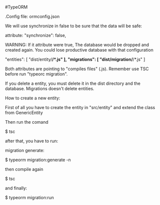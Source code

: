 #TypeORM

.Config file: ormconfig.json

We will use synchronize in false to be sure that the data will be safe:

attribute:	"synchronize": false,

WARNING: If it attribute were true, The database would be dropped and created again. You could lose productive database with that configuration

   "entities": [
      "dist/entity/**/*.js"
   ],
   "migrations": [
      "dist/migration/**/*.js"
   ]
   
Both attributes are pointing to "compiles files" (.js). Remember use TSC before run "typeorc migration".

If you delete a entity, you must delete it in the dist directory and the database. Migrations doesn't delete entities.

How to create a new entity:

First of all you have to create the entity in "src/entity" and extend the class from GenericEntity

Then run the comand

$ tsc

after that, you have to run:

migration generate:

$ typeorm migration:generate -n

then compile again

$ tsc

and finally:

$ typeorm migration:run
